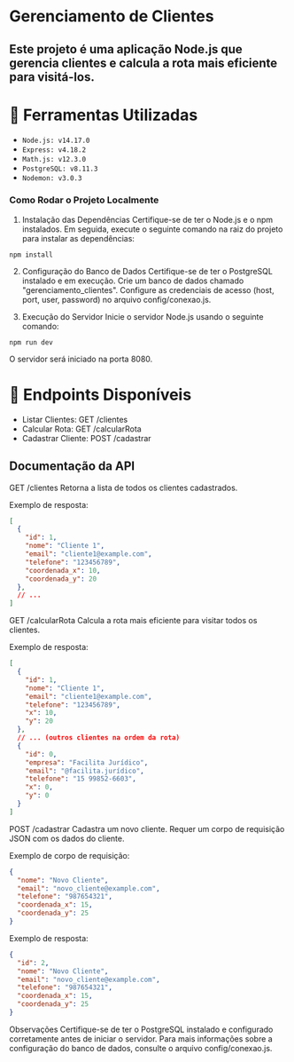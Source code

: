 
# Gerenciamento de Clientes
## Este projeto é uma aplicação Node.js que gerencia clientes e calcula a rota mais eficiente para visitá-los.

# :hammer: Ferramentas Utilizadas
- `Node.js: v14.17.0`
- `Express: v4.18.2`
- `Math.js: v12.3.0`
- `PostgreSQL: v8.11.3`
- `Nodemon: v3.0.3`
 ### Como Rodar o Projeto Localmente
1. Instalação das Dependências
Certifique-se de ter o Node.js e o npm instalados. Em seguida, execute o seguinte comando na raiz do projeto para instalar as dependências:

```
npm install
```

2. Configuração do Banco de Dados
Certifique-se de ter o PostgreSQL instalado e em execução.
Crie um banco de dados chamado "gerenciamento_clientes".
Configure as credenciais de acesso (host, port, user, password) no arquivo config/conexao.js.

3. Execução do Servidor
Inicie o servidor Node.js usando o seguinte comando:

```
npm run dev
```

O servidor será iniciado na porta 8080.

# 📁 Endpoints Disponíveis
* Listar Clientes: GET /clientes
* Calcular Rota: GET /calcularRota
* Cadastrar Cliente: POST /cadastrar
## Documentação da API
GET /clientes
Retorna a lista de todos os clientes cadastrados.

Exemplo de resposta:

```json
[
  {
    "id": 1,
    "nome": "Cliente 1",
    "email": "cliente1@example.com",
    "telefone": "123456789",
    "coordenada_x": 10,
    "coordenada_y": 20
  },
  // ...
]

```

GET /calcularRota
Calcula a rota mais eficiente para visitar todos os clientes.

Exemplo de resposta:

```json
[
  {
    "id": 1,
    "nome": "Cliente 1",
    "email": "cliente1@example.com",
    "telefone": "123456789",
    "x": 10,
    "y": 20
  },
  // ... (outros clientes na ordem da rota)
  {
    "id": 0,
    "empresa": "Facilita Jurídico",
    "email": "@facilita.jurídico",
    "telefone": "15 99852-6603",
    "x": 0,
    "y": 0
  }
]
```

POST /cadastrar
Cadastra um novo cliente. Requer um corpo de requisição JSON com os dados do cliente.

Exemplo de corpo de requisição:

```json
{
  "nome": "Novo Cliente",
  "email": "novo_cliente@example.com",
  "telefone": "987654321",
  "coordenada_x": 15,
  "coordenada_y": 25
}
```
Exemplo de resposta:

```json
{
  "id": 2,
  "nome": "Novo Cliente",
  "email": "novo_cliente@example.com",
  "telefone": "987654321",
  "coordenada_x": 15,
  "coordenada_y": 25
}
```

Observações
Certifique-se de ter o PostgreSQL instalado e configurado corretamente antes de iniciar o servidor. Para mais informações sobre a configuração do banco de dados, consulte o arquivo config/conexao.js.

